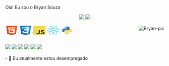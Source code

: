Ola! Eu sou o Bryan Souza

<div align="center">
  <a href="https://github.com/BryanDSouza777">
  <img height="160em" src="https://github-readme-stats.vercel.app/api?username=BryanDSouza777&show_icons=true&theme=tokyonight&include_all_commits=true&count_private=true"/>
  <img height="160em" src="https://github-readme-stats.vercel.app/api/top-langs/?username=BryanDSouza777&layout=compact&langs_count=7&theme=tokyonight"/>
</div>
<div style="display: inline_block"><br>
  <img align="center" alt="Bryan-HTML" height="30" width="40" src="https://raw.githubusercontent.com/devicons/devicon/master/icons/html5/html5-original.svg">
  <img align="center" alt="Bryan-CSS" height="30" width="40" src="https://raw.githubusercontent.com/devicons/devicon/master/icons/css3/css3-original.svg">
  <img align="center" alt="Bryan-JS" height="30" width="40" src="https://raw.githubusercontent.com/devicons/devicon/master/icons/javascript/javascript-original.svg">
  <img align="center" alt="Bryan-React" height="30" width="40" src="https://raw.githubusercontent.com/devicons/devicon/master/icons/react/react-original.svg">
  <img align="center" alt="Bryan-Python" height="30" width="40" src="https://raw.githubusercontent.com/devicons/devicon/master/icons/python/python-original.svg">
  <img align="right" alt="Bryan-pic" height="150" style="border-radius=20px" src="https://lh3.googleusercontent.com/pw/AIL4fc9xCL8jkb9-29KztD-p7jjZjMznbzcIGxe7Pl42OoaB4qIMflcRrw4_OF9fyhFGPvviP3dXXVJrCYc178vPIUgEyVYm5UT9RYJ3sdtEtnNnEDq6gUkZyQs4Ab9KpZ3zwyJVwajLOEU0TB44ZxuJFoPGnjzW_4XOXSg4HJgtJMdnhzcN9f0s5fGWw8sIwfqfNnTNQ261sECAlyeecHWSw2GRuDmv2oKb3LeYhztkf0OUdsLbVhng1fd7lxoyFBLIU4-EujIHRVdx2G99QrjH03oG1CJ2v9cd6HjR8OHoZqb77SWVqX1lTEEvZl7yl95SNgp3yPccR0Kxad54A4BOVReZPt492For_5ScgdKkyduZvn1_3cORyk7QAoRKaz6MBrXBCx3q30N6ifHtdlIkfrcXspN8Mp4vQxhnzJX4nkFGf1AoGGxCJcRueDkW0v2464IL4G98sdQPByVfI3bW3XAbzoepyMyWoAL2rHIEtqn0M_Kv9rJ51HSW5N0FoRAwpRtoQfkMWwMPY6bNj8UD0W1FJhV8IpHJCRe9GM3vKWCJPyVn4NDGhpzsIqh5BCOD-TT5yHSMPsbZIkkhSNlRAKKqziFkzAHjY9H0YMsRt1iCwoFa986Xj5bjMG9ox3NBIo3DlzQmHVDgVYxm5vEcAVy-OtsuufD4Lbn9Ay9or0K-JEPXPoLQfW5EUF6BfPjZEzbInYi6Mk_ms7JR6z-OQHb8hofmNkESSFi3pY1yiUy0Yf5SVvkfYtE-tzfUiKt-NW_EpBRa4KDLa0JZrvVKh5g46FYpzDVJSvBoUiYGOjPQ1Liw7TyOpriYO6gm013iq5uWF348MjOvn8KAVzswPW4CBdGPquVSvKIeuIcjrahMGnkotca9LfTdvq9kR19RK9wVmATTpTUSsE8soMKgSxY6gpmS6wp7o-lk_cp22HlhdFQst_18VxTTxYWjkHENXsN7PcjZPfJW2wJueAWaJDXNEMEkOji6ZYGCzcSuWwOoHrwdWnG_5aCI0MkvYxvm=w665-h665-s-no?authuser=1">
</div>
    
  ##
 
<div> 
  <a href="https://www.youtube.com/channel/UCvnTHF5GZUsdnijpncr1ArQ" target="_blank"><img src="https://img.shields.io/badge/YouTube-FF0000?style=for-the-badge&logo=youtube&logoColor=white" target="_blank"></a>
  <a href="https://www.instagram.com/souza_bryan" target="_blank"><img src="https://img.shields.io/badge/-Instagram-%23E4405F?style=for-the-badge&logo=instagram&logoColor=white" target="_blank"></a>
 	<a href="https://www.twitch.tv/enmadsouza" target="_blank"><img src="https://img.shields.io/badge/Twitch-9146FF?style=for-the-badge&logo=twitch&logoColor=white" target="_blank"></a>
 <a href="https://discord.gg/5FU7gPU9FA" target="_blank"><img src="https://img.shields.io/badge/Discord-7289DA?style=for-the-badge&logo=discord&logoColor=white" target="_blank"></a> 
  <a href = "mailto:bryandsouzacontato@gmail.com"><img src="https://img.shields.io/badge/-Gmail-%23333?style=for-the-badge&logo=gmail&logoColor=white" target="_blank"></a>
  <a href="https://www.linkedin.com/in/bryan-de-alcantara-de-souza-1a4788209/" target="_blank"><img src="https://img.shields.io/badge/-LinkedIn-%230077B5?style=for-the-badge&logo=linkedin&logoColor=white" target="_blank"></a> 
 
</div>
<br>
- 🔭 Eu atualmente estou desempregado<br>
